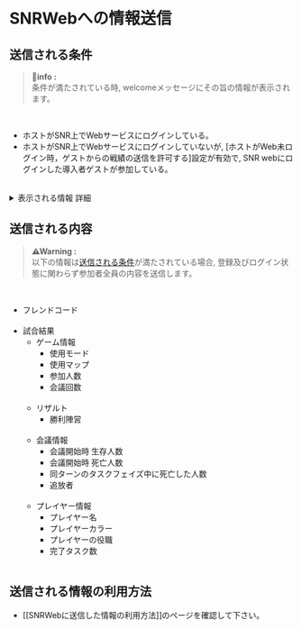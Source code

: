 # SNRWebへの情報送信
## 送信される条件
> **🔵info :**<br>条件が満たされている時, welcomeメッセージにその旨の情報が表示されます。

<br>

- ホストがSNR上でWebサービスにログインしている。 
- ホストがSNR上でWebサービスにログインしていないが, [ホストがWeb未ログイン時，ゲストからの戦績の送信を許可する]設定が有効で, SNR webにログインした導入者ゲストが参加している。<br><br>

<details><summary>表示される情報 詳細</summary>

| 条件 | 表示される情報 |
|:--|:--|
| ホストがログイン状態の時 | <img src="https://github.com/SuperNewRoles/SuperNewRoles/assets/104145991/896d56a2-fa9d-4d38-965d-83374e8be2cd" alt="ホストがログイン状態の時表示される情報" title="ホストがログイン状態の時表示される情報" width="500px"> |
| ホストが未ログインで, <br>[ホストがWeb未ログイン時，ゲストからの戦績の送信を許可する]設定が有効な時 | <img src="https://github.com/SuperNewRoles/SuperNewRoles/assets/104145991/0980c043-74aa-457a-93d4-130ad9a4e191" alt="[ホストがWeb未ログイン時，ゲストからの戦績の送信を許可する]設定が有効な時表示される情報" title="[ホストがWeb未ログイン時，ゲストからの戦績の送信を許可する]設定が有効な時表示される情報" width="500px"><br>(ログイン状態の導入者が参加していない場合も送信される為,<br>この情報表示時に必ず送信されるとは限らない。)|

</details>

## 送信される内容
> **⚠Warning :**<br>以下の情報は[送信される条件](#送信される条件)が満たされている場合, 登録及びログイン状態に関わらず参加者全員の内容を送信します。

<br>

- フレンドコード<br><br>
- 試合結果
  - ゲーム情報
    - 使用モード
    - 使用マップ
    - 参加人数
    - 会議回数<br><br>
  - リザルト
    - 勝利陣営<br><br>
  - 会議情報
    - 会議開始時 生存人数
    - 会議開始時 死亡人数
    - 同ターンのタスクフェイズ中に死亡した人数
    - 追放者<br><br>
  - プレイヤー情報
    - プレイヤー名
    - プレイヤーカラー
    - プレイヤーの役職
    - 完了タスク数<br><br>

## 送信される情報の利用方法
- [[SNRWebに送信した情報の利用方法]]のページを確認して下さい。